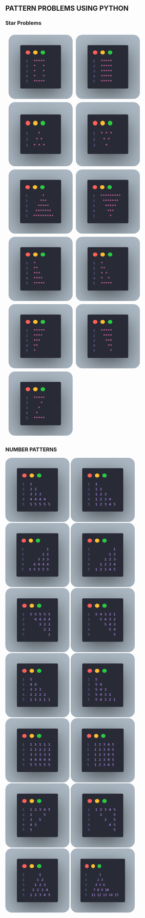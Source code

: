 ## PATTERN PROBLEMS USING PYTHON

### Star Problems

<div class="images" style="display:flex; flex-wrap:wrap; gap:10px; padding: 10px;">
    <img width="200" height="200" style="border-radius:20px" src = "./images/star/box.png" alt="BOX"/>
    <img width="200" height="200" style="border-radius:20px" src = "./images/star/square.png" alt="SQUARE"/>
    <img width="200" height="200" style="border-radius:20px" src = "./images/star/equilateral_triangle.png" alt="EQIULATERAL TRIANGLE"/>
    <img width="200" height="200" style="border-radius:20px" src = "./images/star/inverse_equilateral_triangle.png" alt="INVERSE EQUILATERAL TRIANGLE"/>
    <img width="200" height="200" style="border-radius:20px" src = "./images/star/isosceles.png" alt="ISOSCELES TRIANGLE"/>
    <img width="200" height="200" style="border-radius:20px" src = "./images/star/inverse_isosceles.png" alt="INVERSE ISOSCELES TRIANGLE"/>
    <img width="200" height="200" style="border-radius:20px" src = "./images/star/triangle.png" alt="TRIANGLE"/>
    <img width="200" height="200" style="border-radius:20px" src = "./images/star/triangle_border.png" alt="TRIANGLE BORDER"/>
    <img width="200" height="200" style="border-radius:20px" src = "./images/star/inverse_triangle.png" alt="INVERSE TRIANGLE"/>
    <img width="200" height="200" style="border-radius:20px" src = "./images/star/reverse_inverse_triangle.png" alt="REVERSE INVERSE TRIANGLE"/>
    <img width="200" height="200" style="border-radius:20px" src = "./images/star/z.png" alt="Z"/>
</div>

### NUMBER PATTERNS

<div>
    <img width="200" height="200" style="border-radius:20px" src="./images/number/triangle_row.png" alt="TRIANGLE SAME NUMBERS IN A ROW" />
    <img width="200" height="200" style="border-radius:20px" src="./images/number/triangle_column.png" alt="TRIANGLE SAME NUMBERS IN A COLUMN" />
    <img width="200" height="200" style="border-radius:20px" src="./images/number/reverse_triangle_row.png" alt="REVERSE TRIANGLE SAME NUMBERS IN A ROW" />
    <img width="200" height="200" style="border-radius:20px" src="./images/number/reverse_triangle_column.png" alt="REVERSE SAME NUMBERS IN A COLUMN" />
    <img width="200" height="200" style="border-radius:20px" src="./images/number/inverse_reverse_row.png" alt="INVERSE REVERSE SAME NUMBERS IN A ROW" />
    <img width="200" height="200" style="border-radius:20px" src="./images/number/inverse_reverse_column.png" alt="INVERSE REVERSE SAME NUMBERS IN A COLUMN" />
    <img width="200" height="200" style="border-radius:20px" src="./images/number/inverse_triangle_row.png" alt ="INVERSE SAME NUMBERS IN A ROW" />
    <img width="200" height="200" style="border-radius:20px" src="./images/number/inverse_triangle_column.png" alt="INVERSE SAME NUMBERS IN A COLUMN" />
    <img width="200" height="200" style="border-radius:20px" src="./images/number/square_row.png" alt="SQUARE ROW" />
    <img width="200" height="200" style="border-radius:20px" src="./images/number/square_column.png" alt="SQUARE COLUMN" />
    <img width="200" height="200" style="border-radius:20px" src="./images/number/triangle_border.png" alt="TRIANGLE BORDER" />
    <img width="200" height="200" style="border-radius:20px" src="./images/number/reverse_triangle_border.png" alt="REVERSE TRIANGLE BORDER" />
    <img width="200" height="200" style="border-radius:20px" src="./images/number/equilateral.png" alt="EQUILATERAL" />
    <img width="200" height="200" style="border-radius:20px" src="./images/number/equilateral_increment.png" alt="EQUILATERAL" />
</div>
